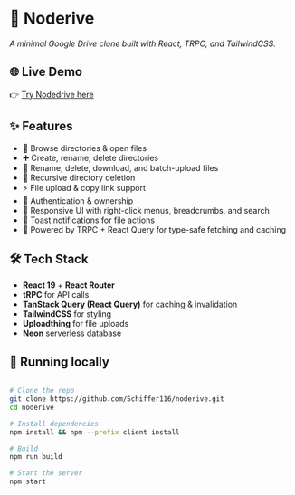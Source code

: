# 📂 Noderive
*A minimal Google Drive clone built with React, TRPC, and TailwindCSS.*

## 🌐 Live Demo
👉 [Try Nodedrive here](https://noderive.onrender.com)

## ✨ Features
- 📂 Browse directories & open files
- ➕ Create, rename, delete directories
- 📝 Rename, delete, download, and batch-upload files
- 🔄 Recursive directory deletion
- ⚡ File upload & copy link support
- 🔐 Authentication & ownership
- 🎨 Responsive UI with right-click menus, breadcrumbs, and search
- 🔔 Toast notifications for file actions
- 🚀 Powered by TRPC + React Query for type-safe fetching and caching

## 🛠️ Tech Stack
- **React 19** + **React Router**
- **tRPC** for API calls
- **TanStack Query (React Query)** for caching & invalidation
- **TailwindCSS** for styling
- **Uploadthing** for file uploads
- **Neon** serverless database

## 🚦 Running locally

```bash

# Clone the repo
git clone https://github.com/Schiffer116/noderive.git
cd noderive

# Install dependencies
npm install && npm --prefix client install

# Build
npm run build

# Start the server
npm start
